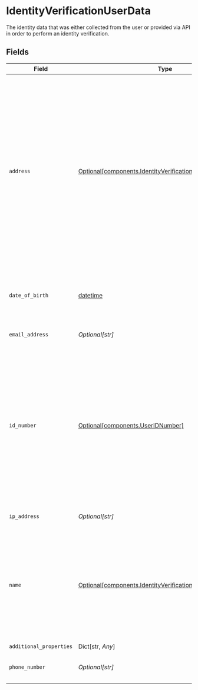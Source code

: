 # IdentityVerificationUserData

The identity data that was either collected from the user or provided via API in order to perform an identity verification.


## Fields

| Field                                                                                                                                                                                                                                        | Type                                                                                                                                                                                                                                         | Required                                                                                                                                                                                                                                     | Description                                                                                                                                                                                                                                  | Example                                                                                                                                                                                                                                      |
| -------------------------------------------------------------------------------------------------------------------------------------------------------------------------------------------------------------------------------------------- | -------------------------------------------------------------------------------------------------------------------------------------------------------------------------------------------------------------------------------------------- | -------------------------------------------------------------------------------------------------------------------------------------------------------------------------------------------------------------------------------------------- | -------------------------------------------------------------------------------------------------------------------------------------------------------------------------------------------------------------------------------------------- | -------------------------------------------------------------------------------------------------------------------------------------------------------------------------------------------------------------------------------------------- |
| `address`                                                                                                                                                                                                                                    | [Optional[components.IdentityVerificationUserAddress]](../../models/components/identityverificationuseraddress.md)                                                                                                                           | :heavy_check_mark:                                                                                                                                                                                                                           | Even if an address has been collected, some fields may be null depending on the region's addressing system. For example:<br/><br/>Addresses from the United Kingdom will not include a region<br/><br/>Addresses from Hong Kong will not include postal code |                                                                                                                                                                                                                                              |
| `date_of_birth`                                                                                                                                                                                                                              | [datetime](https://docs.python.org/3/library/datetime.html#datetime-objects)                                                                                                                                                                 | :heavy_check_mark:                                                                                                                                                                                                                           | A date in the format YYYY-MM-DD (RFC 3339 Section 5.6).                                                                                                                                                                                      | 1990-05-29                                                                                                                                                                                                                                   |
| `email_address`                                                                                                                                                                                                                              | *Optional[str]*                                                                                                                                                                                                                              | :heavy_check_mark:                                                                                                                                                                                                                           | A valid email address.                                                                                                                                                                                                                       | user@example.com                                                                                                                                                                                                                             |
| `id_number`                                                                                                                                                                                                                                  | [Optional[components.UserIDNumber]](../../models/components/useridnumber.md)                                                                                                                                                                 | :heavy_check_mark:                                                                                                                                                                                                                           | ID number submitted by the user, currently used only for the Identity Verification product. If the user has not submitted this data yet, this field will be `null`. Otherwise, both fields are guaranteed to be filled.                      |                                                                                                                                                                                                                                              |
| `ip_address`                                                                                                                                                                                                                                 | *Optional[str]*                                                                                                                                                                                                                              | :heavy_check_mark:                                                                                                                                                                                                                           | An IPv4 or IPV6 address.                                                                                                                                                                                                                     | 192.0.2.42                                                                                                                                                                                                                                   |
| `name`                                                                                                                                                                                                                                       | [Optional[components.IdentityVerificationResponseUserName]](../../models/components/identityverificationresponseusername.md)                                                                                                                 | :heavy_check_mark:                                                                                                                                                                                                                           | The full name provided by the user. If the user has not submitted their name, this field will be null. Otherwise, both fields are guaranteed to be filled.                                                                                   |                                                                                                                                                                                                                                              |
| `additional_properties`                                                                                                                                                                                                                      | Dict[str, *Any*]                                                                                                                                                                                                                             | :heavy_minus_sign:                                                                                                                                                                                                                           | N/A                                                                                                                                                                                                                                          |                                                                                                                                                                                                                                              |
| `phone_number`                                                                                                                                                                                                                               | *Optional[str]*                                                                                                                                                                                                                              | :heavy_minus_sign:                                                                                                                                                                                                                           | A phone number in E.164 format.                                                                                                                                                                                                              | +19876543212                                                                                                                                                                                                                                 |